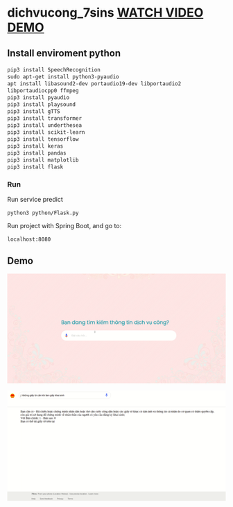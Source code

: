 # dichvucong_7sins [WATCH VIDEO DEMO](https://youtu.be/UOl1t3dFQrY)
## Install enviroment python 
```
pip3 install SpeechRecognition
sudo apt-get install python3-pyaudio
apt install libasound2-dev portaudio19-dev libportaudio2 libportaudiocpp0 ffmpeg
pip3 install pyaudio
pip3 install playsound
pip3 install gTTS
pip3 install transformer
pip3 install underthesea
pip3 install scikit-learn
pip3 install tensorflow
pip3 install keras
pip3 install pandas
pip3 install matplotlib
pip3 install flask
```

### Run 
Run service predict
```
python3 python/Flask.py
```

Run project with Spring Boot, and go to: 
```
localhost:8080
```

## Demo 
![](images/ima1.png)

![](images/ima2.png)
